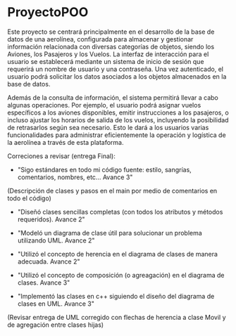 # ProyectoPOO

Este proyecto se centrará principalmente en el desarrollo de la base de datos de una aerolínea, configurada para almacenar y gestionar información relacionada con diversas categorías de objetos, siendo los Aviones, los Pasajeros y los Vuelos. La interfaz de interacción para el usuario se establecerá mediante un sistema de inicio de sesión que requerirá un nombre de usuario y una contraseña. Una vez autenticado, el usuario podrá solicitar los datos asociados a los objetos almacenados en la base de datos.

Además de la consulta de información, el sistema permitirá llevar a cabo algunas operaciones. Por ejemplo, el usuario podrá asignar vuelos específicos a los aviones disponibles, emitir instrucciones a los pasajeros, o incluso ajustar los horarios de salida de los vuelos, incluyendo la posibilidad de retrasarlos según sea necesario. Esto le dará a los usuarios varias funcionalidades para administrar eficientemente la operación y logística de la aerolínea a través de esta plataforma.



Correciones a revisar (entrega Final):



 - "Sigo estándares en todo mi código fuente: estilo, sangrías, comentarios, nombres, etc...
Avance 3"


(Descripción de clases y pasos en el main por medio de comentarios en todo el código)



- "Diseñó clases sencillas completas (con todos los atributos y métodos requeridos).
Avance 2"



- "Modeló un diagrama de clase útil para solucionar un problema utilizando UML.
Avance 2"


- "Utilizó el concepto de herencia en el diagrama de clases de manera adecuada.
Avance 2"


- "Utilizó el concepto de composición (o agreagación) en el diagrama de clases.
Avance 3"


- "Implementó las clases en c++ siguiendo el diseño del diagrama de clases en UML.
Avance 3"



(Revisar entrega de UML corregido con flechas de herencia a clase Movil y de agregación entre clases hijas)

